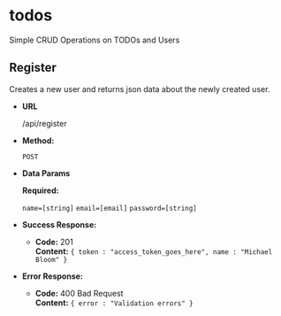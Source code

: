 # todos
Simple CRUD Operations on TODOs and Users

**Register**
----
  Creates a new user and returns json data about the newly created user.

* **URL**

  /api/register

* **Method:**

  `POST`

* **Data Params**

   **Required:**
 
   `name=[string]`
   `email=[email]`
   `password=[string]`

* **Success Response:**

  * **Code:** 201 <br />
    **Content:** `{ token : "access_token_goes_here", name : "Michael Bloom" }`
 
* **Error Response:**

  * **Code:** 400 Bad Request <br />
    **Content:** `{ error : "Validation errors" }`

  ```
